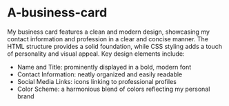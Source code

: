 # A-business-card
My business card features a clean and modern design, showcasing my contact information and profession in a clear and concise manner. The HTML structure provides a solid foundation, while CSS styling adds a touch of personality and visual appeal.
Key design elements include:
- Name and Title: prominently displayed in a bold, modern font
- Contact Information: neatly organized and easily readable
- Social Media Links: icons linking to professional profiles
- Color Scheme: a harmonious blend of colors reflecting my personal brand
